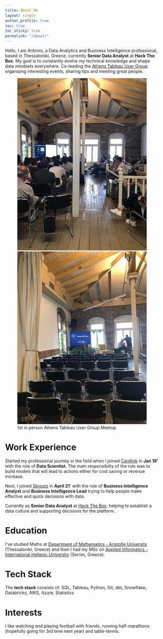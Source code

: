 ```yaml
---
title: About Me
layout: single
author_profile: true
toc: true
toc_sticky: true
permalink: "/about/"
---
```

Hello, I am Antonis, a Data Analytics and Business Intelligence professional, based in Thessaloniki, Greece, currently **Senior Data Analyst** at **Hack The Box**. My goal is to constantly evolve my technical knowledge and shape data mindsets everywhere. Co-leading the [Athens Tableau User Group](https://usergroups.tableau.com/athensusergroup) organising interesting events, sharing tips and meeting great people. 

<figure class="half">
  <img src="/assets/images/post_images/about_tug_2.jpg">
  <img src="/assets/images/post_images/about_tug_1.jpg">
  <figcaption>1st in person Athens Tableau User Group Meetup</figcaption>
</figure>

# Work Experience
Started my professional journey in the field when I joined [Cardlink](https://cardlink.gr/en/) in **Jan 19'** with the role of **Data Scientist**. The main responsibilty of the role was to build models that will lead to actions either for cost saving or revenue increase.

Next, I joined [Skroutz](https://www.skroutz.gr/) in **April 21**' with the role of **Business Intelligence Analyst** and **Business Intelligence Lead** trying to help people make effective and quick decisions with data. 

Currently as **Senior Data Analyst** at [Hack The Box](https://www.hackthebox.com/), helping to establish a data culture and supporting decisions for the platform. 

# Education
I've studied Maths at [Department of Mathematics - Aristotle University](https://math.auth.gr/en/) (Thessaloniki, Greece) and then I had my MSc on [Applied Informatics - International Hellenic University](http://informatics.teicm.gr/msc_informatics/) (Serres, Greece). 

# Tech Stack
The **tech stack** consists of: SQL, Tableau, Python, Git, dbt, Snowflake, Databricks, AWS, Azure, Statistics

# Interests
I like watching and playing football with friends, running half-marathons (hopefully going for 3rd time next year) and table-tennis.